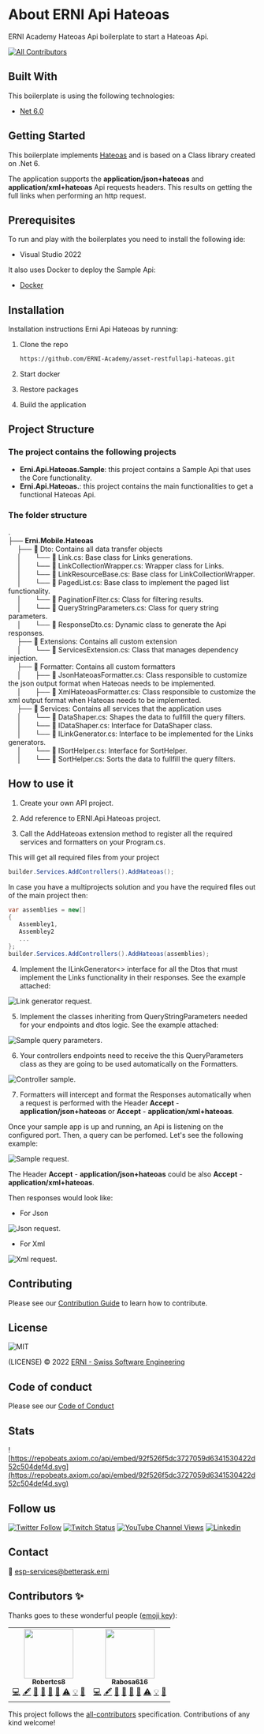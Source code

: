 # About ERNI Api Hateoas

ERNI Academy Hateoas Api boilerplate to start a Hateoas Api.

<!-- ALL-CONTRIBUTORS-BADGE:START - Do not remove or modify this section -->
[![All Contributors](https://img.shields.io/badge/all_contributors-2-orange.svg?style=flat-square)](#contributors)
<!-- ALL-CONTRIBUTORS-BADGE:END -->

## Built With

This boilerplate is using the following technologies:

- [Net 6.0](https://docs.microsoft.com/en-us/dotnet/core/whats-new/dotnet-6)


## Getting Started

This boilerplate implements [Hateoas](https://docs.microsoft.com/en-us/azure/architecture/best-practices/api-design#use-hateoas-to-enable-navigation-to-related-resources) and is based on a Class library created on .Net 6. 

The application supports the **application/json+hateoas** and **application/xml+hateoas** Api requests headers. This results on getting the full links when performing an http request.

## Prerequisites

To run and play with the boilerplates you need to install the following ide:

* Visual Studio 2022

It also uses Docker to deploy the Sample Api:

* [Docker](https://docs.docker.com/desktop/windows/install/)

## Installation

Installation instructions Erni Api Hateoas by running:

1. Clone the repo

   ```sh
   https://github.com/ERNI-Academy/asset-restfullapi-hateoas.git
   ```

2. Start docker

3. Restore packages

4. Build the application

## Project Structure

### The project contains the following projects

* **Erni.Api.Hateoas.Sample**: this project contains a Sample Api that uses the Core functionality.
* **Erni.Api.Hateoas.**: this project contains the main functionalities to get a functional Hateoas Api.

### The folder structure

. \
├── **Erni.Mobile.Hateoas** \
 &nbsp;&emsp;├── 📁 Dto: Contains all data transfer objects \
 &nbsp;&emsp;│&emsp;&emsp;└── 📄 Link.cs: Base class for Links generations. \
 &nbsp;&emsp;│&emsp;&emsp;└── 📄 LinkCollectionWrapper.cs: Wrapper class for Links. \
 &nbsp;&emsp;│&emsp;&emsp;└── 📄 LinkResourceBase.cs: Base class for LinkCollectionWrapper. \
 &nbsp;&emsp;│&emsp;&emsp;└── 📄 PagedList.cs: Base class to implement the paged list functionality. \
 &nbsp;&emsp;│&emsp;&emsp;└── 📄 PaginationFilter.cs: Class for filtering results. \
 &nbsp;&emsp;│&emsp;&emsp;└── 📄 QueryStringParameters.cs: Class for query string parameters. \
 &nbsp;&emsp;│&emsp;&emsp;└── 📄 ResponseDto.cs: Dynamic class to generate the Api responses. \
 &nbsp;&emsp;├── 📂 Extensions: Contains all custom extension \
 &nbsp;&emsp;│&emsp;&emsp;└── 📄 ServicesExtension.cs: Class that manages dependency injection. \
 &nbsp;&emsp;├── 📂 Formatter: Contains all custom formatters \
 &nbsp;&emsp;│&emsp;&emsp;├── 📄 JsonHateoasFormatter.cs: Class responsible to customize the json output format when Hateoas needs to be implemented. \
 &nbsp;&emsp;│&emsp;&emsp;├── 📄 XmlHateoasFormatter.cs: Class responsible to customize the xml output format when Hateoas needs to be implemented. \
 &nbsp;&emsp;├── 📂 Services: Contains all services that the application uses \
 &nbsp;&emsp;│&emsp;&emsp;└── 📄 DataShaper.cs: Shapes the data to fullfill the query filters. \
 &nbsp;&emsp;│&emsp;&emsp;└── 📄 IDataShaper.cs: Interface for DataShaper class. \
 &nbsp;&emsp;│&emsp;&emsp;└── 📄 ILinkGenerator.cs: Interface to be implemented for the Links generators. \
 &nbsp;&emsp;│&emsp;&emsp;└── 📄 ISortHelper.cs: Interface for SortHelper. \
 &nbsp;&emsp;│&emsp;&emsp;└── 📄 SortHelper.cs: Sorts the data to fullfill the query filters.

## How to use it

1. Create your own API project.

2. Add reference to ERNI.Api.Hateoas project.

3. Call the AddHateoas extension method to register all the required services and formatters on your Program.cs.

This will get all required files from your project

```csharp
builder.Services.AddControllers().AddHateoas();
```
In case you have a multiprojects solution and you have the required files out of the main project then:
```csharp
var assemblies = new[]
{
   Assembley1, 
   Assembley2
   ...
};
builder.Services.AddControllers().AddHateoas(assemblies);
```

4. Implement the ILinkGenerator<> interface for all the Dtos that must implement the Links functionality in their responses. See the example attached:

![Link generator request](./docs/images/LinkGenerator.PNG "Link generator sample").

5. Implement the classes inheriting from QueryStringParameters needed for your endpoints and dtos logic. See the example attached:

![Sample query parameters](./docs/images/SampleQueryParameters.PNG "Query parameters sample class").

6. Your controllers endpoints need to receive the this QueryParameters class as they are going to be used automatically on the Formatters.

![Controller sample](./docs/images/ControllerSample.PNG "Controller sample").

7. Formatters will intercept and format the Responses automatically when a request is performed with the Header **Accept** - **application/json+hateoas** or **Accept** - **application/xml+hateoas**.
 
Once your sample app is up and running, an Api is listening on the configured port.
Then, a query can be perfomed. Let's see the following example:

![Sample request](./docs/images/SampleRequest.PNG "Sample request").

The Header **Accept** - **application/json+hateoas** could be also **Accept** - **application/xml+hateoas**.

Then responses would look like:

* For Json

![Json request](./docs/images/JsonResponse.PNG "Json request").

* For Xml

![Xml request](./docs/images/XmlResponse.PNG "Xml request").


## Contributing

Please see our [Contribution Guide](CONTRIBUTING.md) to learn how to contribute.

## License

![MIT](https://img.shields.io/badge/License-MIT-blue.svg)

(LICENSE) © 2022 [ERNI - Swiss Software Engineering](https://www.betterask.erni)

## Code of conduct

Please see our [Code of Conduct](CODE_OF_CONDUCT.md)

## Stats

![https://repobeats.axiom.co/api/embed/92f526f5dc3727059d6341530422d52c504def4d.svg](https://repobeats.axiom.co/api/embed/92f526f5dc3727059d6341530422d52c504def4d.svg)

## Follow us

[![Twitter Follow](https://img.shields.io/twitter/follow/ERNI?style=social)](https://www.twitter.com/ERNI)
[![Twitch Status](https://img.shields.io/twitch/status/erni_academy?label=Twitch%20Erni%20Academy&style=social)](https://www.twitch.tv/erni_academy)
[![YouTube Channel Views](https://img.shields.io/youtube/channel/views/UCkdDcxjml85-Ydn7Dc577WQ?label=Youtube%20Erni%20Academy&style=social)](https://www.youtube.com/channel/UCkdDcxjml85-Ydn7Dc577WQ)
[![Linkedin](https://img.shields.io/badge/linkedin-31k-green?style=social&logo=Linkedin)](https://www.linkedin.com/company/erni)

## Contact

📧 [esp-services@betterask.erni](mailto:esp-services@betterask.erni)

## Contributors ✨

Thanks goes to these wonderful people ([emoji key](https://allcontributors.org/docs/en/emoji-key)):

<!-- ALL-CONTRIBUTORS-LIST:START - Do not remove or modify this section -->
<!-- prettier-ignore-start -->
<!-- markdownlint-disable -->
<table>
  <tr>
    <td align="center"><a href="https://github.com/Robertcs8"><img src="https://avatars.githubusercontent.com/u/100421143?v=4?s=100" width="100px;" alt=""/><br /><sub><b>Robertcs8</b></sub></a><br /><a href="https://github.com/ERNI-Academy/asset-restfullapi-hateoas/commits?author=Robertcs8" title="Code">💻</a> <a href="#content-Robertcs8" title="Content">🖋</a> <a href="https://github.com/ERNI-Academy/asset-restfullapi-hateoas/commits?author=Robertcs8" title="Documentation">📖</a> <a href="#design-Robertcs8" title="Design">🎨</a> <a href="#ideas-Robertcs8" title="Ideas, Planning, & Feedback">🤔</a> <a href="#maintenance-Robertcs8" title="Maintenance">🚧</a> <a href="https://github.com/ERNI-Academy/asset-restfullapi-hateoas/commits?author=Robertcs8" title="Tests">⚠️</a> <a href="#example-Robertcs8" title="Examples">💡</a> <a href="https://github.com/ERNI-Academy/asset-restfullapi-hateoas/pulls?q=is%3Apr+reviewed-by%3ARobertcs8" title="Reviewed Pull Requests">👀</a></td>
    <td align="center"><a href="https://github.com/Rabosa616"><img src="https://avatars.githubusercontent.com/u/12774781?v=4?s=100" width="100px;" alt=""/><br /><sub><b>Rabosa616</b></sub></a><br /><a href="https://github.com/ERNI-Academy/asset-restfullapi-hateoas/commits?author=Rabosa616" title="Code">💻</a> <a href="#content-Rabosa616" title="Content">🖋</a> <a href="https://github.com/ERNI-Academy/asset-restfullapi-hateoas/commits?author=Rabosa616" title="Documentation">📖</a> <a href="#design-Rabosa616" title="Design">🎨</a> <a href="#ideas-Rabosa616" title="Ideas, Planning, & Feedback">🤔</a> <a href="#maintenance-Rabosa616" title="Maintenance">🚧</a> <a href="https://github.com/ERNI-Academy/asset-restfullapi-hateoas/commits?author=Rabosa616" title="Tests">⚠️</a> <a href="#example-Rabosa616" title="Examples">💡</a> <a href="https://github.com/ERNI-Academy/asset-restfullapi-hateoas/pulls?q=is%3Apr+reviewed-by%3ARabosa616" title="Reviewed Pull Requests">👀</a></td>
  </tr>
</table>

<!-- markdownlint-restore -->
<!-- prettier-ignore-end -->

<!-- ALL-CONTRIBUTORS-LIST:END -->
This project follows the [all-contributors](https://github.com/all-contributors/all-contributors) specification. Contributions of any kind welcome!
